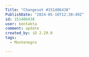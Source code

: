 ```yaml
---
Title: "Changeset #151406438"
PublishDate: "2024-05-16T12:38:49Z"
id: 151406438
user: kentakta
comment: update
created_by: iD 2.29.0
tags:
  - Montenegro

---
```

